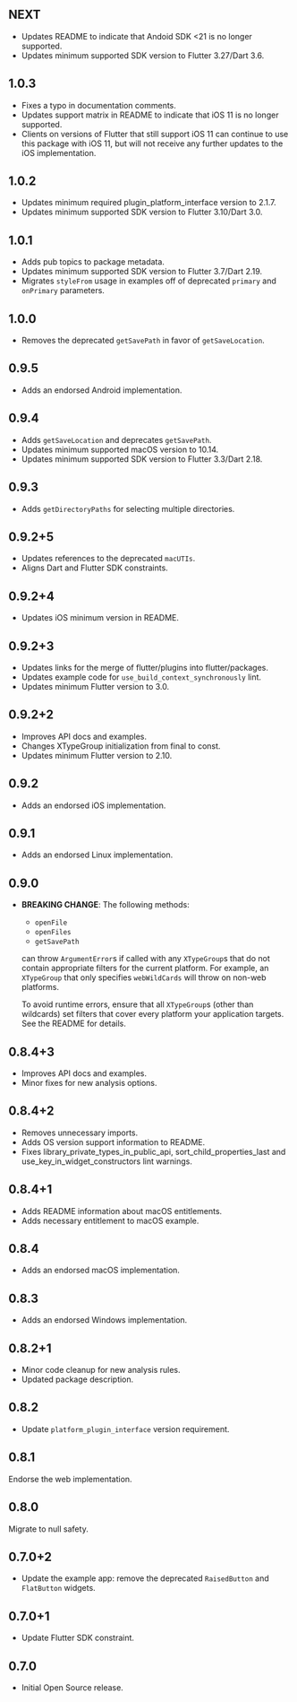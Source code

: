 ## NEXT

* Updates README to indicate that Andoid SDK <21 is no longer supported.
* Updates minimum supported SDK version to Flutter 3.27/Dart 3.6.

## 1.0.3

* Fixes a typo in documentation comments.
* Updates support matrix in README to indicate that iOS 11 is no longer supported.
* Clients on versions of Flutter that still support iOS 11 can continue to use this
  package with iOS 11, but will not receive any further updates to the iOS implementation.

## 1.0.2

* Updates minimum required plugin_platform_interface version to 2.1.7.
* Updates minimum supported SDK version to Flutter 3.10/Dart 3.0.

## 1.0.1

* Adds pub topics to package metadata.
* Updates minimum supported SDK version to Flutter 3.7/Dart 2.19.
* Migrates `styleFrom` usage in examples off of deprecated `primary` and `onPrimary` parameters.

## 1.0.0

* Removes the deprecated `getSavePath` in favor of `getSaveLocation`.

## 0.9.5

* Adds an endorsed Android implementation.

## 0.9.4

* Adds `getSaveLocation` and deprecates `getSavePath`.
* Updates minimum supported macOS version to 10.14.
* Updates minimum supported SDK version to Flutter 3.3/Dart 2.18.

## 0.9.3

* Adds `getDirectoryPaths` for selecting multiple directories.

## 0.9.2+5

* Updates references to the deprecated `macUTIs`.
* Aligns Dart and Flutter SDK constraints.

## 0.9.2+4

* Updates iOS minimum version in README.

## 0.9.2+3

* Updates links for the merge of flutter/plugins into flutter/packages.
* Updates example code for `use_build_context_synchronously` lint.
* Updates minimum Flutter version to 3.0.

## 0.9.2+2

* Improves API docs and examples.
* Changes XTypeGroup initialization from final to const.
* Updates minimum Flutter version to 2.10.

## 0.9.2

* Adds an endorsed iOS implementation.

## 0.9.1

* Adds an endorsed Linux implementation.

## 0.9.0

* **BREAKING CHANGE**: The following methods:
    * `openFile`
    * `openFiles`
    * `getSavePath`

  can throw `ArgumentError`s if called with any `XTypeGroup`s that
  do not contain appropriate filters for the current platform. For
  example, an `XTypeGroup` that only specifies `webWildCards` will
  throw on non-web platforms.

  To avoid runtime errors, ensure that all `XTypeGroup`s (other than
  wildcards) set filters that cover every platform your application
  targets. See the README for details.

## 0.8.4+3

* Improves API docs and examples.
* Minor fixes for new analysis options.

## 0.8.4+2

* Removes unnecessary imports.
* Adds OS version support information to README.
* Fixes library_private_types_in_public_api, sort_child_properties_last and use_key_in_widget_constructors
  lint warnings.

## 0.8.4+1

* Adds README information about macOS entitlements.
* Adds necessary entitlement to macOS example.

## 0.8.4

* Adds an endorsed macOS implementation.

## 0.8.3

* Adds an endorsed Windows implementation.

## 0.8.2+1

* Minor code cleanup for new analysis rules.
* Updated package description.

## 0.8.2

* Update `platform_plugin_interface` version requirement.

## 0.8.1

Endorse the web implementation.

## 0.8.0

Migrate to null safety.

## 0.7.0+2

* Update the example app: remove the deprecated `RaisedButton` and `FlatButton` widgets.

## 0.7.0+1

* Update Flutter SDK constraint.

## 0.7.0

* Initial Open Source release.
